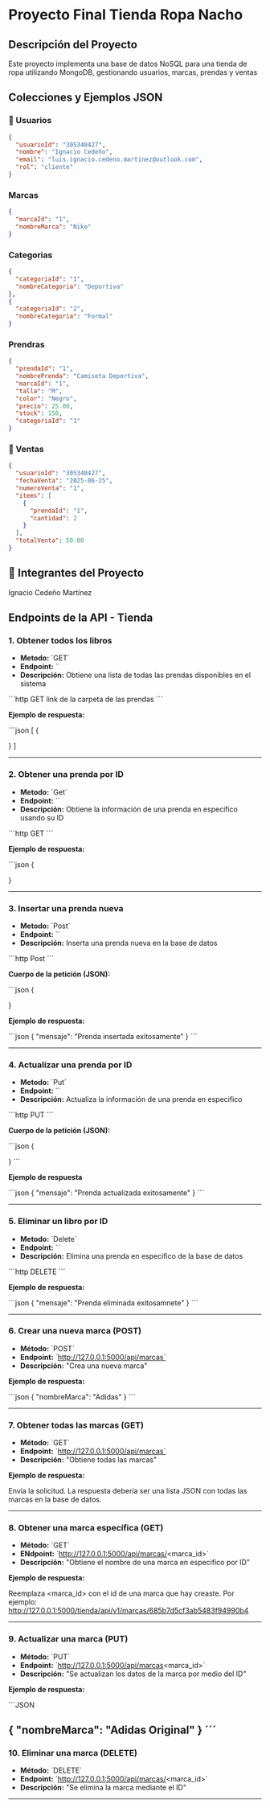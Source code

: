 # Proyecto Final  Tienda Ropa Nacho

## Descripción del Proyecto
Este proyecto implementa una base de datos NoSQL para una tienda de ropa
utilizando MongoDB, gestionando usuarios, marcas, prendas y ventas

## Colecciones y Ejemplos JSON

### 👥 Usuarios
```json
{
  "usuarioId": "305340427",
  "nombre": "Ignacio Cedeño",
  "email": "luis.ignacio.cedeno.martinez@outlook.com",
  "rol": "cliente"
}
```
### Marcas
```json
{
  "marcaId": "1",
  "nombreMarca": "Nike"
}
```
### Categorias
```json
{
  "categoriaId": "1",
  "nombreCategoria": "Deportiva"
},
{
  "categoriaId": "2",
  "nombreCategoria": "Formal"
}
```
### Prendras
```json
{
  "prendaId": "1",
  "nombrePrenda": "Camiseta Deportiva",
  "marcaId": "1", 
  "talla": "M",
  "color": "Negro",
  "precio": 25.00,
  "stock": 150,
  "categoriaId": "1"
}
```
### 🧾 Ventas
```json
{
  "usuarioId": "305340427",
  "fechaVenta": "2025-06-25",
  "numeroVenta": "1",
  "items": [
    {
      "prendaId": "1", 
      "cantidad": 2
    }
  ],
  "totalVenta": 50.00
}
```
## 👤 Integrantes del Proyecto
Ignacio Cedeño Martínez

##   Endpoints de la API - Tienda

### 1. Obtener todos los libros

* **Metodo:** ´GET´
* **Endpoint:** ´´
* **Descripción:** Obtiene una lista de todas las prendas disponibles en el sistema

´´´http
GET link de la carpeta de las prendas
´´´


**Ejemplo de respuesta:**

´´´json
[
  {
    
  }
]


---

### 2. Obtener una prenda por ID

* **Metodo:** ´Get´
* **Endpoint:** ´´
* **Descripción:** Obtiene la información de una prenda en especifico usando su ID

´´´http
GET
´´´

**Ejemplo de respuesta:**

´´´json
{

}

---

### 3. Insertar una prenda nueva

* **Metodo:** ´Post´
* **Endpoint:** ´´
* **Descripción:** Inserta una prenda nueva en la base de datos

´´´http
Post
´´´

**Cuerpo de la petición (JSON):**

´´´json
{

}

**Ejemplo de respuesta:**

´´´json
{
"mensaje": "Prenda insertada exitosamente"
}
´´´

---


### 4. Actualizar una prenda por ID

* **Metodo:** ´Put´
* **Endpoint:** ´´
* **Descripción:** Actualiza la información de una prenda en especifico

´´´http
PUT
´´´

**Cuerpo de la petición (JSON):**

´´´json
{

}
´´´

**Ejemplo de respuesta**

´´´json
{
  "mensaje": "Prenda actualizada exitosamente"
}
´´´


---


### 5. Eliminar un libro por ID

* **Metodo:** ´Delete´
* **Endpoint:** ´´
* **Descripción:** Elimina una prenda en especifico de la base de datos

´´´http
DELETE
´´´

**Ejemplo de respuesta:**

´´´json
{
  "mensaje": "Prenda eliminada exitosamnete"
}
´´´

---

 ### 6. Crear una nueva marca (POST)
 
* **Método:** ´POST´
* **Endpoint:** ´http://127.0.0.1:5000/api/marcas´
* **Descripción:** "Crea una nueva marca"

**Ejemplo de respuesta:**

´´´json
{
    "nombreMarca": "Adidas"
}
´´´
 
---

### 7. Obtener todas las marcas (GET)

* **Método:** ´GET´
* **Endpoint:** ´http://127.0.0.1:5000/api/marcas´
* **Descripción:** "Obtiene todas las marcas"

**Ejemplo de respuesta:**

Envía la solicitud. La respuesta debería ser una lista JSON con todas las marcas en la base de datos.

---

### 8. Obtener una marca específica (GET)

* **Método:** ´GET´
* **ENdpoint:** ´http://127.0.0.1:5000/api/marcas/<marca_id>´
* **Descripción:** "Obtiene el nombre de una marca en especifico por ID"

**Ejemplo de respuesta:**

Reemplaza <marca_id> con el id de una marca que hay creaste. Por ejemplo: http://127.0.0.1:5000/tienda/api/v1/marcas/685b7d5cf3ab5483f94990b4

---

### 9.  Actualizar una marca (PUT)

* **Método:** ´PUT´
* **Endpoint:** ´http://127.0.0.1:5000/api/marcas<marca_id>´
* **Descripción:** "Se actualizan los datos de la marca por medio del ID"


**Ejemplo de respuesta:**

´´´JSON

{
    "nombreMarca": "Adidas Original"
}
´´´
---

### 10. Eliminar una marca (DELETE)

* **Método:** ´DELETE´
* **Endpoint:** ´http://127.0.0.1:5000/api/marcas/<marca_id>´
* **Descripción:** "Se elimina la marca mediante el ID"

---
